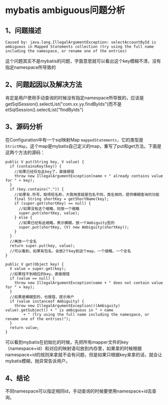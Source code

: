 # mybatis ambiguous问题分析

## 1、问题描述
```
Caused by: java.lang.IllegalArgumentException: selectAccountById is ambiguous in Mapped Statements collection (try using the full name including the namespace, or rename one of the entries)
```
这个问题其实不是mybatis的问题，字面意思就可以看出这个key模糊不清，没有指定namespace所导致的

## 2、问题起因以及解决方法
肯定是用户使用手动查询的时候没有指定namespace所导致的，应该是getSqlSession().selectList("com.xx.yy.findByIds")而不是etSqlSession().selectList("findByIds")

## 3、源码分析
在Configuration中有一个sql映射Map `mappedStatements`，它的类型是 `StrictMap`，这个map是mybatis自己定义的map，重写了put和get方法。下面是这两个方法的源码：

```
public V put(String key, V value) {
  if (containsKey(key)) {
    //如果已经存在此key了，直接报错
    throw new IllegalArgumentException(name + " already contains value for " + key);
  }
  if (key.contains(".")) {
    //如果有.符号，取得短名称，大致用意就是包名不同，类名相同，提供模糊查询的功能
    final String shortKey = getShortName(key);
    if (super.get(shortKey) == null) {
      //如果没有这个缩略，则放一个缩略
      super.put(shortKey, value);
    } else {
      //如果已经有此缩略，表示模糊，放一个Ambiguity型的
      super.put(shortKey, (V) new Ambiguity(shortKey));
    }
  }
  //再放一个全名
  return super.put(key, value);
  //可以看到，如果有包名，会放2个key到这个map，一个缩略，一个全名
}

public V get(Object key) {
  V value = super.get(key);
  //如果找不到相应的key，直接报错
  if (value == null) {
    throw new IllegalArgumentException(name + " does not contain value for " + key);
  }
  //如果是模糊型的，也报错，提示用户
  if (value instanceof Ambiguity) {
    throw new IllegalArgumentException(((Ambiguity) value).getSubject() + " is ambiguous in " + name
        + " (try using the full name including the namespace, or rename one of the entries)");
  }
  return value;
}
```

可以看到mybatis在初始化的时候，先把所有mapper文件的key（namespace+id）和对应的映射语句放到内存里，如果拿的时候根据namespace+id的规则来拿就不会有问题，但是如果只根据key来拿的话，就会让mybatis模糊，抛异常告诉用户。

## 4、结论
不同namespace可以指定相同id，手动查询的时候要使用namespace+id去查询。